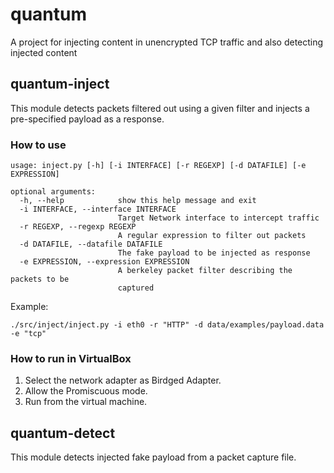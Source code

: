 # quantum
A project for injecting content in unencrypted TCP traffic and also detecting injected content


## quantum-inject

This module detects packets filtered out using a given filter and injects a pre-specified payload as a response.

### How to use

```
usage: inject.py [-h] [-i INTERFACE] [-r REGEXP] [-d DATAFILE] [-e EXPRESSION]

optional arguments:
  -h, --help            show this help message and exit
  -i INTERFACE, --interface INTERFACE
                        Target Network interface to intercept traffic
  -r REGEXP, --regexp REGEXP
                        A regular expression to filter out packets
  -d DATAFILE, --datafile DATAFILE
                        The fake payload to be injected as response
  -e EXPRESSION, --expression EXPRESSION
                        A berkeley packet filter describing the packets to be
                        captured

```

Example:
```
./src/inject/inject.py -i eth0 -r "HTTP" -d data/examples/payload.data -e "tcp"
```

### How to run in VirtualBox

1. Select the network adapter as Birdged Adapter.
2. Allow the Promiscuous mode.
3. Run from the virtual machine.

## quantum-detect

This module detects injected fake payload from a packet capture file.

